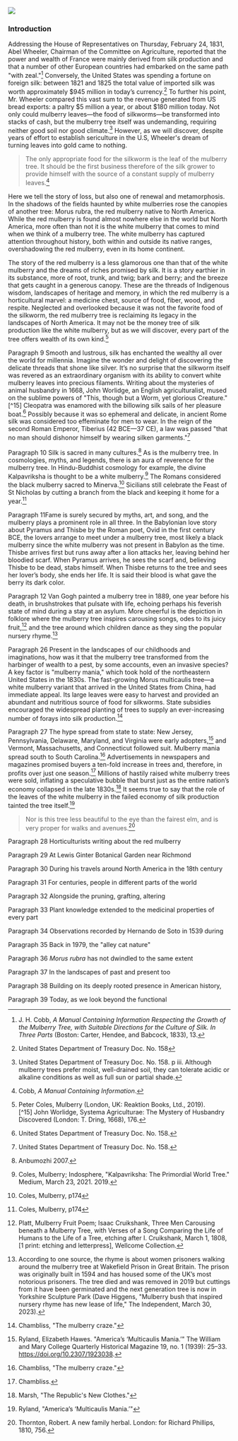 <a href="https://www.juncture-digital.org"><img src="https://juncture-digital.github.io/juncture/static/images/ve-button.png"></a>

<param ve-config 
       title="Beyond the Silken Shadow: The Mulberry Tree's Metamorphosis and Homecoming"
       source-image="https://upload.wikimedia.org/wikipedia/commons/Singing_games_-_The_Mulberry_Bush.jpg"
       banner="https://upload.wikimedia.org/wikipedia/commons/Singing_games_-_The_Mulberry_Bush.jpg" 
       height=100
       author="Kate Aubrecht and Viveca Mellegård"
       layout="vertical">

### Introduction


Addressing the House of Representatives on Thursday, February 24, 1831, Abel Wheeler, Chairman of the Committee on Agriculture, reported that the power and wealth of France were mainly derived from silk production and that a number of other European countries had embarked on the same path "with zeal."[^1]  Conversely, the United States was spending a fortune on foreign silk: between 1821 and 1825 the total value of imported silk was worth approximately $945 million in today’s currency.[^2]  To further his point, Mr. Wheeler compared this vast sum to the revenue generated from US bread exports: a paltry $5 million a year, or about $180 million today. Not only could mulberry leaves—the food of silkworms—be transformed into stacks of cash, but the mulberry tree itself was undemanding, requiring neither good soil nor good climate.[^3] However, as we will discover, despite years of effort to establish sericulture in the U.S, Wheeler's dream of turning leaves into gold came to nothing.
<param ve-image
	   src="gh:VivecaMellegard/plant-humanities-summer2024/main/mulberry/P1 The House of Represent.jpg"
	   caption="The House of Representatives, painting by Samuel F.B. Morse 1822-1823">
<param ve-image>	   

>The only appropriate food for the silkworm is the leaf of the mulberry tree. It should be the first business therefore of the silk grower to provide himself with the source of a constant supply of mulberry leaves.[^4]

Here we tell the story of loss, but also one of renewal and metamorphosis. In the shadows of the fields haunted by white mulberries rose the canopies of another tree: Morus rubra, the red mulberry native to North America. While the red mulberry is found almost nowhere else in the world but North America, more often than not it is the white mulberry that comes to mind when we think of a mulberry tree. The white mulberry has captured attention throughout history, both within and outside its native ranges, overshadowing the red mulberry, even in its home continent. 
<param ve-image
	   src="gh:VivecaMellegard/plant-humanities-summer2024/main/mulberry/P2 Morus rubra iNaturalist.jpeg"
	   caption="Leaf of Morus rubra, the red mulberry. Photo credit lanechaffin 2024">
<param ve-image>

The story of the red mulberry is a less glamorous one than that of the white mulberry and the dreams of riches promised by silk. It is a story earthier in its substance, more of root, trunk, and twig; bark and berry; and the breeze that gets caught in a generous canopy. These are the threads of Indigenous wisdom, landscapes of heritage and memory, in which the red mulberry is a horticultural marvel: a medicine chest, source of food, fiber, wood, and respite. Neglected and overlooked because it was not the favorite food of the silkworm, the red mulberry tree is reclaiming its legacy in the landscapes of North America. It may not be the money tree of silk production like the white mulberry, but as we will discover, every part of the tree offers wealth of its own kind.[^5]
<param ve-image
	   src="gh:VivecaMellegard/plant-humanities-summer2024/main/mulberry/P 3 Morus Rubra 1818.jpeg"
	   caption="Morus rubra 1818, Austrian National Library. Public domain">
<param ve-image>

Paragraph 9 Smooth and lustrous, silk has enchanted the wealthy all over the world for millennia. Imagine the wonder and delight of discovering the delicate threads that shone like silver. It’s no surprise that the silkworm itself was revered as an extraordinary organism with its ability to convert white mulberry leaves into precious filaments. Writing about the mysteries of animal husbandry in 1668, John Worlidge, an English agriculturalist, mused on the sublime powers of "This, though but a Worm, yet glorious Creature."[^15] Cleopatra was enamored with the billowing silk sails of her pleasure boat.[^16] Possibly because it was so ephemeral and delicate, in ancient Rome silk was considered too effeminate for men to wear. In the reign of the second Roman Emperor, Tiberius (42 BCE—37 CE), a law was passed "that no man should dishonor himself by wearing silken garments."[^17]
<param ve-image
	   src="gh:VivecaMellegard/plant-humanities-summer2024/main/mulberry/P9 Emperor Tiberius 1610–50.jpg"
	   caption="Emperor Tiberius rejected silk as effeminate. Instead, his image here embodies masculinity by appearing in a suit of metal armour. Etching of the Emperor Tiberius on horseback by Matthäus Merian the Elder (1593-1650). Public domain The Metropolitan Museum of Art ">
<param ve-image>

Paragraph 10 Silk is sacred in many cultures.[^18]  As is the mulberry tree. In cosmologies, myths, and legends, there is an aura of reverence for the mulberry tree. In Hindu-Buddhist cosmology for example, the divine Kalpavriksha is thought to be a white mulberry.[^19] The Romans considered the black mulberry sacred to Minerva.[^20] Sicilians still celebrate the Feast of St Nicholas by cutting a branch from the black and keeping it home for a year.[^21]  
<param ve-image
	   src="wc:Kalpvriksh_Bilara_Jodhpur_Rajasthan.jpg"
	   caption="Thought to be over 800 years old, this tree in Rajasthan, India is dedicated to Kalpvriksha. Wikimedia commons. Credit Seervims"
	   fit="contain">
	   
Paragraph 11Fame is surely secured by myths, art, and song, and the mulberry plays a prominent role in all three. In the Babylonian love story about Pyramus and Thisbe by the Roman poet, Ovid in the first century BCE, the lovers arrange to meet under a mulberry tree, most likely a black mulberry since the white mulberry was not present in Babylon as the time. Thisbe arrives first but runs away after a lion attacks her, leaving behind her bloodied scarf. When Pyramus arrives, he sees the scarf and, believing Thisbe to be dead, stabs himself. When Thisbe returns to the tree and sees her lover’s body, she ends her life. It is said their blood is what gave the berry its dark color. 
<param ve-image
	   src="gh:VivecaMellegard/plant-humanities-summer2024/main/mulberry/P11 PyramusThisbe-c 1510.jpg"
	   caption="Pyramus and Thisbe by Hans Wechtlin c1510. Public domain">
<param ve-image>

Paragraph 12 Van Gogh painted a mulberry tree in 1889, one year before his death, in brushstrokes that pulsate with life, echoing perhaps his feverish state of mind during a stay at an asylum. More cheerful is the depiction in folklore where the mulberry tree inspires carousing songs, odes to its juicy fruit,[^22] and the tree around which children dance as they sing the popular nursery rhyme.[^23] 
<param ve-image
	   src="gh:VivecaMellegard/plant-humanities-summer2024/main/mulberry/P12 Threemencarousing 1808.jpg"
	   caption="Three men carousing beneath a mulberry tree. Letterpress after etching by Isaac Cruikshank 1808. Wellcome Collection Open Access on JSTOR">
<param ve-image>

Paragraph 26 Present in the landscapes of our childhoods and imaginations, how was it that the mulberry tree transformed from the harbinger of wealth to a pest, by some accounts, even an invasive species? A key factor is "mulberry mania," which took hold of the northeastern United States in the 1830s. The fast-growing Morus multicaulis tree—a white mulberry variant that arrived in the United States from China, had immediate appeal. Its large leaves were easy to harvest and provided an abundant and nutritious source of food for silkworms. State subsidies encouraged the widespread planting of trees to supply an ever-increasing number of forays into silk production.[^56]  
<param ve-image
	   src="gh:VivecaMellegard/plant-humanities-summer2024/main/mulberry/P 26 image 1 Growth and Manufacture of Silk 1828.jpeg"
	   caption="Representation of the different ages of the silk worm. Illustration in The growth and manufacture of silk 1828 Secretary of the Treasury. Courtesy of Oak Springs Library">
<param ve-image>
<param ve-image
	   src="gh:VivecaMellegard/plant-humanities-summer2024/main/mulberry/P26 Library of Congress, Prints and Photographs Division.tif"
	   caption="Group of workers at the Hand Silk Mill. In 1889, George Wheeler of Baltimore and C.W. Wilder of New York built a silk throwing factory in Fredericksburg, Virginia. Credit National Child Labor Committee collection, Library of Congress, Prints and Photographs Division.">
<param ve-image>

Paragraph 27 The hype spread from state to state: New Jersey, Pennsylvania, Delaware, Maryland, and Virginia were early adopters,[^57] and Vermont, Massachusetts, and Connecticut followed suit. Mulberry mania spread south to South Carolina.[^58]  Advertisements in newspapers and magazines promised buyers a ten-fold increase in trees and, therefore, in profits over just one season.[^59]  Millions of hastily raised white mulberry trees were sold, inflating a speculative bubble that burst just as the entire nation’s economy collapsed in the late 1830s.[^60] It seems true to say that the role of the leaves of the white mulberry in the failed economy of silk production tainted the tree itself.[^61]  
<param ve-image
	   src="gh:VivecaMellegard/plant-humanities-summer2024/main/mulberry/P27 Rearing silkworms Washington 1883.png"
	   caption="A page from a manual on rearing silkworms issued by the U.S. Department of Agriculture in 1903. Open Access Biodiversity Heritage Library">
<param ve-image>

>Nor is this tree less beautiful to the eye than the fairest elm, and is very proper for walks and avenues.[^62]

Paragraph 28 Horticulturists writing about the red mulberry
<param ve-image
	   src="wc:Morus_rubra_93979.png"
	   caption="Drawing of Morus rubra L, the red mulberry from The Silva of North America vol 7 (1898) by C.S. Sargent. Courtesy of Missouri Botanical Garden public domain on Wikimedia.">
	   
Paragraph 29 At Lewis Ginter Botanical Garden near Richmond
<param ve-image
	   src="gh:VivecaMellegard/plant-humanities-summer2024/main/mulberry/P29 Red Mulberry at Lewis Ginter Garden.jpg"
	   caption="Children climbing the 100 year old Morus rubra at Lewis Ginter Botanical Gardens, Virginia. Credit: Robert Llwellyn">
<param ve-image>

Paragraph 30 During his travels around North America in the 18th century
<param ve-image
	   src="wc:UB_Maastricht_-_Kalm_1772_-_frontispiece.jpg"
	   caption="Frontispiece of the 1772 Dutch translation of Pehr Kalm En Resa till Norra America. Credit: Maastricht University Library digital collections under Commons Licensing Wikimedia ">
	   
Paragraph 31 For centuries, people in different parts of the world
<param ve-image
	   src="gh:VivecaMellegard/plant-humanities-summer2024/main/mulberry/P 31 image 1 Krochmal 1954.png"
	   caption="An orchard of 150 year old mulberry trees (Morus alba L) near the village of Basilica, Macedonia.Credit: Krochmal 1954 The Vanishing Mulberry Open Access on JSTOR">
				<param ve-image
	   src="gh:VivecaMellegard/plant-humanities-summer2024/main/mulberry/P 31 Krochmal 1954 The Vanishing White Mulberry.png"
	   caption="A young woman in the village of Basilica, Macedonia holds a home-spun silk dress. Credit: Krochmal 1954 The Vanishing Mulberry Open Access on JSTOR">
<param ve-image>
	
Paragraph 32 Alongside the pruning, grafting, altering
<param ve-video
	   src="NFXZCJwRRs8&t=13s">
			
Paragraph 33 Plant knowledge extended to the medicinal properties of every part
<param ve-image
	   src="gh:VivecaMellegard/plant-humanities-summer2024/main/mulberry/P 33 Morus rubra fruit iNaturalist misspt 2018 Massachusetts.jpg"
	   caption="Fruit of a red mulberry tree in Massachusetts. Credit: misspt 2018 on iNaturalist.">
<param ve-image>
			
Paragraph 34 Observations recorded by Hernando de Soto in 1539 during
<param ve-video
	   src="PyYa6EQQFnw&t=4s">
	   
Paragraph 35 Back in 1979, the "alley cat nature"
<param ve-image
	   src="gh:VivecaMellegard/plant-humanities-summer2024/main/mulberry/P 35 IUCN distribution map of morus rubra.jpg"
	   caption="Map showing the distribution of red mulberry in North America. Credit IUCN.">
<param ve-image>

Paragraph 36 *Morus rubra* has not dwindled to the same extent
<param ve-image
	   src="gh:VivecaMellegard/plant-humanities-summer2024/main/mulberry/P 36 wikimedia The_tree_bookjpg.jpg"
	   caption="Photograph in the book A popular guide to knowledge of the trees of North America and to their uses and cultivation by Julia Ellen Rogers. Creative Commons on Wikimedia.">
<param ve-image>

Paragraph 37 In the landscapes of past and present too
<param ve-image
	   src="wc:Bataille_de_Yorktown_by_Auguste_Couder.jpg"
	   caption="George Washington accepts the surrender of the British General Charles Cornwallis in 1781 after the battle of Yorktown. Photograph of a painting by Auguste Couder. Commons Licensing Wikimedia ">

Paragraph 38 Building on its deeply rooted presence in American history,
<param ve-image
	   src="gh:VivecaMellegard/plant-humanities-summer2024/main/mulberry/P 38 Morus_rubra_NRCS-1.png"
	   caption="The full canopy of a red mulberry tree.Wikimedia commons">
	   
Paragraph 39 Today, as we look beyond the functional
<param ve-image
	   src="gh:VivecaMellegard/plant-humanities-summer2024/main/mulberry/P 39 Julia Ellen Rogers 1927 The Nature Library Trees.png"
	   caption="Drawing of a red mulberry tree by Julia Ellen Rogers in the 1927 edition of The Nature Library Trees">
	   
	   
	

	


<param ve-iframe
	   src="https://archive.org/details/manualcontaining00cobb_0/page/42">
	   
<param ve-video
	   src="77ktNSPFbwQ"
	   start="60"
	   end="90">
	   
<param ve-iframe
	   src=paste knightlab
	   
	 





[^1]: J. H. Cobb, *A Manual Containing Information Respecting the Growth of the Mulberry Tree, with Suitable Directions for the Culture of Silk. In Three Parts* (Boston: Carter, Hendee, and Babcock, 1833), 13.
[^2]: United States Department of Treasury Doc. No. 158
[^3]: United States Department of Treasury Doc. No. 158. p iii. Although mulberry trees prefer moist, well-drained soil, they can tolerate acidic or alkaline conditions as well as full sun or partial shade.	   
[^4]: Cobb, *A Manual Containing Information*.
[^5]: Peter Coles, Mulberry (London, UK: Reaktion Books, Ltd., 2019).	
[^15] John Worlidge, Systema Agriculturae: The Mystery of Husbandry Discovered (London: T. Dring, 1668), 176.
[^16]: United States Department of Treasury Doc. No. 158.
[^17]: United States Department of Treasury Doc. No. 158.
[^18]: Anbumozhi 2007.	
[^19]: Coles, Mulberry; Indosphere, "Kalpavriksha: The Primordial World Tree." Medium, March 23, 2021. 2019.
[^20]: Coles, Mulberry, p174
[^21]: Coles, Mulberry, p174
[^22]: Platt, Mulberry Fruit Poem; Isaac Cruikshank, Three Men Carousing beneath a Mulberry Tree, with Verses of a Song Comparing the Life of Humans to the Life of a Tree, etching after I. Cruikshank, March 1, 1808, [1 print: etching and letterpress], Wellcome Collection.
[^23]: According to one source, the rhyme is about women prisoners walking around the mulberry tree at Wakefield Prison in Great Britain. The prison was originally built in 1594 and has housed some of the UK’s most notorious prisoners. The tree died and was removed in 2019 but cuttings from it have been germinated and the next generation tree is now in Yorkshire Sculpture Park (Dave Higgens, "Mulberry bush that inspired nursery rhyme has new lease of life," The Independent,  March 30, 2023).
[^56]: Chambliss, "The mulberry craze."
[^57]: Ryland, Elizabeth Hawes. "America’s ‘Multicaulis Mania.’" The William and Mary College Quarterly Historical Magazine 19, no. 1 (1939): 25–33. https://doi.org/10.2307/1923038.
[^58]: Chambliss, "The mulberry craze."
[^59]: Chambliss.
[^60]: Marsh, "The Republic's New Clothes."
[^61]: Ryland, "America’s ‘Multicaulis Mania.’"
[^62]: Thornton, Robert. A new family herbal. London: for Richard Phillips, 1810, 756.	   
	   
	   
	   
	   